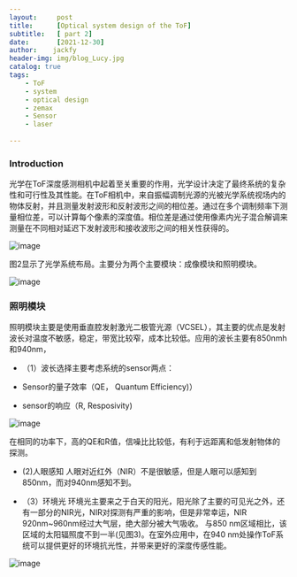 ```yaml
---
layout:     post
title:      [Optical system design of the ToF]
subtitle:   [ part 2]
date:       [2021-12-30]
author:    jackfy
header-img: img/blog_Lucy.jpg
catalog: true
tags:
    - ToF
    - system
    - optical design
    - zemax
    - Sensor
    - laser
    
---
```

### Introduction

光学在ToF深度感测相机中起着至关重要的作用，光学设计决定了最终系统的复杂性和可行性及其性能。在ToF相机中，来自振幅调制光源的光被光学系统视场内的物体反射，并且测量发射波形和反射波形之间的相位差。通过在多个调制频率下测量相位差，可以计算每个像素的深度值。相位差是通过使用像素内光子混合解调来测量在不同相对延迟下发射波形和接收波形之间的相关性获得的。
            
![image](https://github.com/Opticscloudend/opticscloudend.github.io/assets/131378528/46d02418-343f-461e-aa72-720c26516b69)


图2显示了光学系统布局。主要分为两个主要模块：成像模块和照明模块。

![image](https://github.com/Opticscloudend/opticscloudend.github.io/assets/131378528/772bd15e-2ff4-471a-829d-b341d6296fb1)

### 照明模块

照明模块主要是使用垂直腔发射激光二极管光源（VCSEL），其主要的优点是发射波长对温度不敏感，稳定，带宽比较窄，成本比较低。应用的波长主要有850nmh和940nm，

- （1）波长选择主要考虑系统的sensor两点：

- Sensor的量子效率（QE， Quantum Efficiency)）
- sensor的响应（R, Resposivity)

![image](https://github.com/Opticscloudend/opticscloudend.github.io/assets/131378528/94240d35-4230-4214-9d72-d4a51bd71c50)

在相同的功率下，高的QE和R值，信噪比比较低，有利于远距离和低发射物体的探测。
-  (2)人眼感知
人眼对近红外（NIR）不是很敏感，但是人眼可以感知到850nm，而对940nm感知不到。

- （3）环境光
环境光主要来之于白天的阳光，阳光除了主要的可见光之外，还有一部分的NIR光，NIR对探测有严重的影响，但是非常幸运，NIR 920nm~960nm经过大气层，绝大部分被大气吸收。
与850 nm区域相比，该区域的太阳辐照度不到一半(见图3)。在室外应用中，在940 nm处操作ToF系统可以提供更好的环境抗光性，并带来更好的深度传感性能。

![image](https://github.com/Opticscloudend/opticscloudend.github.io/assets/131378528/45fbb398-3679-4ee1-ac51-53f6052aa689)



